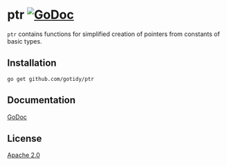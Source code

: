 # ptr [![GoDoc](https://godoc.org/github.com/gotidy/ptr?status.svg)](https://godoc.org/github.com/gotidy/ptr)

`ptr` contains functions for simplified creation of pointers from constants of basic types.

## Installation

`go get github.com/gotidy/ptr`

## Documentation

[GoDoc](http://godoc.org/github.com/gotidy/ptr)

## License

[Apache 2.0](https://github.com/gotidy/ptr/blob/master/LICENSE)